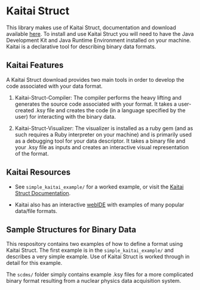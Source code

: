 # Kaitai Struct

This library makes use of Kaitai Struct, documentation and download available [here](http://kaitai.io/ "Kaitai Struct"). To install and use Kaitai Struct you will need to have the Java Development Kit and Java Runtime Environment installed on your machine. Kaitai is a declarative tool for describing binary data formats.

## Kaitai Features

A Kaitai Struct download provides two main tools in order to develop the code associated with your data format.

1. Kaitai-Struct-Compiler: The compiler performs the heavy lifting and generates the source code associated with your format. It takes a user-created  .ksy file and creates the code (in a language specified by the user) for interacting with the binary data.


2. Kaitai-Struct-Visualizer: The visualizer is installed as a ruby gem (and as such requires a Ruby interpreter on your machine) and is primarily used as a debugging tool for your data descriptor. It takes a binary file and your .ksy file as inputs and creates an interactive visual representation of the format.


## Kaitai Resources

  * See `simple_kaitai_example/` for a worked example, or visit the [Kaitai Struct Documentation](https://doc.kaitai.io/user_guide.html).

  * Kaitai also has an interactive [webIDE](https://ide.kaitai.io/) with examples of many popular data/file formats.


## Sample Structures for Binary Data

This respository contains two examples of how to define a format using Kaitai Struct. The first example is in the `simple_kaitai_example/` and describes a very simple example. Use of Kaitai Struct is worked through in detail for this example.

The `scdms/` folder simply contains example .ksy files for a more complicated binary format resulting from a nuclear physics data acquisition system.